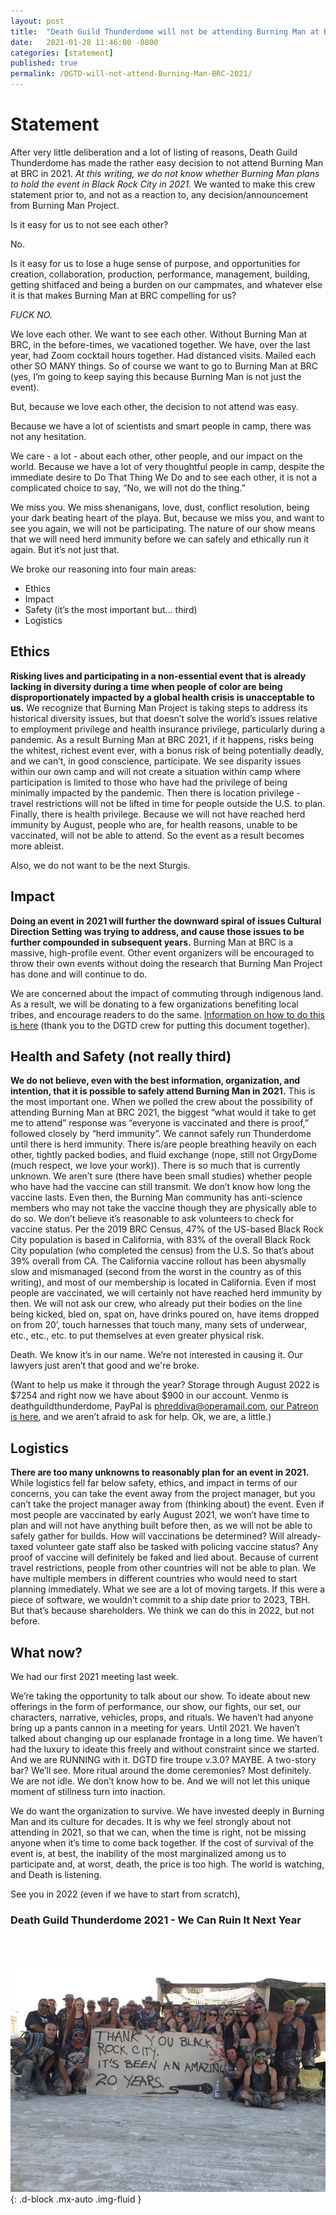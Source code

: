 ```yaml
---
layout: post
title:  "Death Guild Thunderdome will not be attending Burning Man at Black Rock City in 2021"
date:   2021-01-28 11:46:00 -0800
categories: [statement]
published: true
permalink: /DGTD-will-not-attend-Burning-Man-BRC-2021/
---
```


<!-- add "pinned" to categories after review -->

# Statement
After very little deliberation and a lot of listing of reasons, Death Guild Thunderdome has made the rather easy decision to not attend Burning Man at BRC in 2021. *At this writing, we do not know whether Burning Man plans to hold the event in Black Rock City in 2021.* We wanted to make this crew statement prior to, and not as a reaction to, any decision/announcement from Burning Man Project.

<!--more-->
Is it easy for us to not see each other?

No.

Is it easy for us to lose a huge sense of purpose, and opportunities for creation, collaboration, production, performance, management, building, getting shitfaced and being a burden on our campmates, and whatever else it is that makes Burning Man at BRC compelling for us?

*FUCK NO.*

We love each other. We want to see each other. Without Burning Man at BRC, in the before-times, we vacationed together. We have, over the last year, had Zoom cocktail hours together. Had distanced visits. Mailed each other SO MANY things. So of course we want to go to Burning Man at BRC (yes, I’m going to keep saying this because Burning Man is not just the event).

But, because we love each other, the decision to not attend was easy.

Because we have a lot of scientists and smart people in camp, there was not any hesitation.

We care - a lot - about each other, other people, and our impact on the world. Because we have a lot of very thoughtful people in camp, despite the immediate desire to Do That Thing We Do and to see each other, it is not a complicated choice to say, “No, we will not do the thing.”

We miss you. We miss shenanigans, love, dust, conflict resolution, being your dark beating heart of the playa. But, because we miss you, and want to see you again, we will not be participating. The nature of our show means that we will need herd immunity before we can safely and ethically run it again. But it’s not just that.

We broke our reasoning into four main areas:

- Ethics
- Impact
- Safety (it’s the most important but… third)
- Logistics

## Ethics

**Risking lives and participating in a non-essential event that is already lacking in diversity during a time when people of color are being disproportionately impacted by a global health crisis is unacceptable to us.** We recognize that Burning Man Project is taking steps to address its historical diversity issues, but that doesn’t solve the world’s issues relative to employment privilege and health insurance privilege, particularly during a pandemic. As a result Burning Man at BRC 2021, if it happens, risks being the whitest, richest event ever, with a bonus risk of being potentially deadly, and we can’t, in good conscience, participate. We see disparity issues within our own camp and will not create a situation within camp where participation is limited to those who have had the privilege of being minimally impacted by the pandemic. Then there is location privilege - travel restrictions will not be lifted in time for people outside the U.S. to plan. Finally, there is health privilege. Because we will not have reached herd immunity by August, people who are, for health reasons, unable to be vaccinated, will not be able to attend. So the event as a result becomes more ableist.

Also, we do not want to be the next Sturgis.

## Impact

**Doing an event in 2021 will further the downward spiral of issues Cultural Direction Setting was trying to address, and cause those issues to be further compounded in subsequent years.** Burning Man at BRC is a massive, high-profile event. Other event organizers will be encouraged to throw their own events without doing the research that Burning Man Project has done and will continue to do.

We are concerned about the impact of commuting through indigenous land. As a result, we will be donating to a few organizations benefiting local tribes, and encourage readers to do the same. [Information on how to do this is here][donate-to-tribes] (thank you to the DGTD crew for putting this document together).

[donate-to-tribes]: https://l.facebook.com/l.php?u=https%3A%2F%2Fdocs.google.com%2Fdocument%2Fd%2F12li4R8UzHSKdZAfAyrG_c6vjAPt16dk-0GE-ygaupXY%2Fedit%3Fusp%3Dsharing%26fbclid%3DIwAR23ltfdU5ipjwesi7_56hbYSlqOCDnb0P9xhRWRuRt0cTnAok_YlHCa-fk&h=AT2uGcdP3NAmAETlMH-_dVHLGroeBfu1mVtfddVThWlfoT_gObNBHBfwuSC7wZxPc50jPVhhGOWDOvfaakTcVUKGguuomXHSx32edixBFegqQ8A2B5_p2HSE&__tn__=-UK-R&c[0]=AT1K_udPvgC2G4-ykRNiOqXoJ7YtcXMpvo7mesgGetVJRWRypIiRu7iO7inyPfCsWCh5-w3iMJG34nWXlRu8BgiRn-SkhapylBdofhcYJOmYugOZ9kmJbhw1PwDXkzzQ5RdsM7iZUl8_k2xgjfJ5macmDxXwNPWOodE

## Health and Safety (not really third)

**We do not believe, even with the best information, organization, and intention, that it is possible to safely attend Burning Man in 2021.** This is the most important one. When we polled the crew about the possibility of attending Burning Man at BRC 2021, the biggest “what would it take to get me to attend” response was “everyone is vaccinated and there is proof,” followed closely by “herd immunity”. We cannot safely run Thunderdome until there is herd immunity. There is/are people breathing heavily on each other, tightly packed bodies, and fluid exchange (nope, still not OrgyDome (much respect, we love your work)). There is so much that is currently unknown. We aren’t sure (there have been small studies) whether people who have had the vaccine can still transmit. We don’t know how long the vaccine lasts. Even then, the Burning Man community has anti-science members who may not take the vaccine though they are physically able to do so. We don’t believe it’s reasonable to ask volunteers to check for vaccine status. Per the 2019 BRC Census, 47% of the US-based Black Rock City population is based in California, with 83% of the overall Black Rock City population (who completed the census) from the U.S. So that’s about 39% overall from CA. The California vaccine rollout has been abysmally slow and mismanaged (second from the worst in the country as of this writing), and most of our membership is located in California. Even if most people are vaccinated, we will certainly not have reached herd immunity by then. We will not ask our crew, who already put their bodies on the line being kicked, bled on, spat on, have drinks poured on, have items dropped on from 20’, touch harnesses that touch many, many sets of underwear, etc., etc., etc. to put themselves at even greater physical risk.

Death. We know it’s in our name. We’re not interested in causing it. Our lawyers just aren’t that good and we're broke.

(Want to help us make it through the year? Storage through August 2022 is $7254 and right now we have about $900 in our account. Venmo is deathguildthunderdome, PayPal is phreddiva@operamail.com, [our Patreon is here](https://www.patreon.com/deathguildthunderdome), and we aren’t afraid to ask for help. Ok, we are, a little.)

## Logistics

**There are too many unknowns to reasonably plan for an event in 2021.** While logistics fell far below safety, ethics, and impact in terms of our concerns, you can take the event away from the project manager, but you can’t take the project manager away from (thinking about) the event. Even if most people are vaccinated by early August 2021, we won’t have time to plan and will not have anything built before then, as we will not be able to safely gather for builds. How will vaccinations be determined? Will already-taxed volunteer gate staff also be tasked with policing vaccine status? Any proof of vaccine will definitely be faked and lied about. Because of current travel restrictions, people from other countries will not be able to plan. We have multiple members in different countries who would need to start planning immediately. What we see are a lot of moving targets. If this were a piece of software, we wouldn’t commit to a ship date prior to 2023, TBH. But that’s because shareholders. We think we can do this in 2022, but not before.

## What now?

We had our first 2021 meeting last week.

We’re taking the opportunity to talk about our show. To ideate about new offerings in the form of performance, our show, our fights, our set, our characters, narrative, vehicles, props, and rituals. We haven’t had anyone bring up a pants cannon in a meeting for years. Until 2021. We haven’t talked about changing up our esplanade frontage in a long time. We haven’t had the luxury to ideate this freely and without constraint since we started. And we are RUNNING with it. DGTD fire troupe v.3.0? MAYBE. A two-story bar? We’ll see. More ritual around the dome ceremonies? Most definitely. We are not idle. We don’t know how to be. And we will not let this unique moment of stillness turn into inaction.

We do want the organization to survive. We have invested deeply in Burning Man and its culture for decades. It is why we feel strongly about not attending in 2021, so that we can, when the time is right, not be missing anyone when it’s time to come back together. If the cost of survival of the event is, at best, the inability of the most marginalized among us to participate and, at worst, death, the price is too high. The world is watching, and Death is listening.

See you in 2022 (even if we have to start from scratch),

### Death Guild Thunderdome 2021 - We Can Ruin It Next Year

&nbsp;

![Photo of a group of dusty people standing behind and around a large plywood sign spray painted with a drawing of a dropped microphone and text reading: Thank you Black Rock City it's been an amazing 20 years. The foreground is caked playa and there is a large bottle of alcohol in front of the sign.](/assets/images/dgtd-20yrs.jpg){: .d-block .mx-auto .img-fluid }
